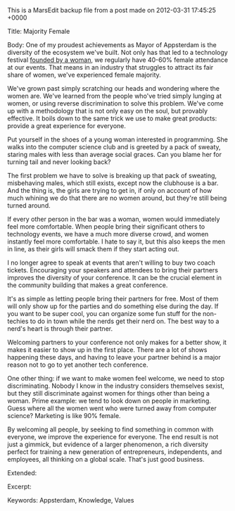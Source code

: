 This is a MarsEdit backup file from a post made on 2012-03-31 17:45:25 +0000

Title:
Majority Female

Body:
One of my proudest achievements as Mayor of Appsterdam is the diversity of the ecosystem we've built. Not only has that led to a technology festival <a href="http://mur.mu.rs/?p=506">founded by a woman</a>, we regularly have 40-60% female attendance at our events. That means in an industry that struggles to attract its fair share of women, we've experienced female majority.

We've grown past simply scratching our heads and wondering where the women are. We've learned from the people who've tried simply lunging at women, or using reverse discrimination to solve this problem. We've come up with a methodology that is not only easy on the soul, but provably effective. It boils down to the same trick we use to make great products: provide a great experience for everyone.

Put yourself in the shoes of a young woman interested in programming. She walks into the computer science club and is greeted by a pack of sweaty, staring males with less than average social graces. Can you blame her for turning tail and never looking back?

The first problem we have to solve is breaking up that pack of sweating, misbehaving males, which still exists, except now the clubhouse is a bar. And the thing is, the girls are trying to get in, if only on account of how much whining we do that there are no women around, but they're still being turned around. 

If every other person in the bar was a woman, women would immediately feel more comfortable. When people bring their significant others to technology events, we have a much more diverse crowd, and women instantly feel more comfortable. I hate to say it, but this also keeps the men in line, as their girls will smack them if they start acting out.

I no longer agree to speak at events that aren't willing to buy two coach tickets. Encouraging your speakers and attendees to bring their partners improves the diversity of your conference. It can be the crucial element in the community building that makes a great conference. 

It's as simple as letting people bring their partners for free. Most of them will only show up for the parties and do something else during the day. If you want to be super cool, you can organize some fun stuff for the non-techies to do in town while the nerds get their nerd on. The best way to a nerd's heart is through their partner.

Welcoming partners to your conference not only makes for a better show, it makes it easier to show up in the first place. There are a lot of shows happening these days, and having to leave your partner behind is a major reason not to go to yet another tech conference. 

One other thing: if we want to make women feel welcome, we need to stop discriminating. Nobody I know in the industry considers themselves sexist, but they still discriminate against women for things other than being a woman. Prime example: we tend to look down on people in marketing. Guess where all the women went who were turned away from computer science? Marketing is like 90% female. 

By welcoming all people, by seeking to find something in common with everyone, we improve the experience for everyone. The end result is not just a gimmick, but evidence of a larger phenomenon, a rich diversity perfect for training a new generation of entrepreneurs, independents, and employees, all thinking on a global scale. That's just good business.

Extended:


Excerpt:


Keywords:
Appsterdam, Knowledge, Values